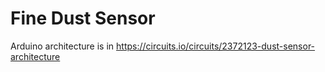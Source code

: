 # Fine Dust Sensor

Arduino architecture is in https://circuits.io/circuits/2372123-dust-sensor-architecture
